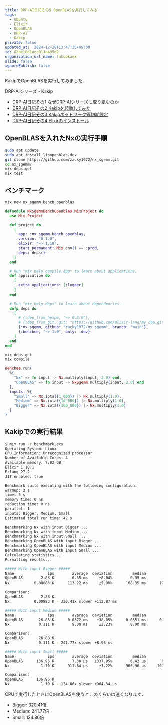 ```yaml
---
title: DRP-AI日記その5 OpenBLASを実行してみる
tags:
  - Ubuntu
  - Elixir
  - OpenBLAS
  - DRP-AI
  - Kakip
private: false
updated_at: '2024-12-28T13:47:35+09:00'
id: 02be10d1acc013a499d2
organization_url_name: fukuokaex
slide: false
ignorePublish: false
---
```

KakipでOpenBLASを実行してみました．

DRP-AIシリーズ・Kakip

- [DRP-AI日記その1 なぜDRP-AIシリーズに取り組むのか](https://qiita.com/zacky1972/items/3ebf021cab1e972890f8)
- [DRP-AI日記その2 Kakipを起動してみた](https://qiita.com/zacky1972/items/438ddc192fc499fb697c)
- [DRP-AI日記その3 Kakipネットワーク等初期設定](https://qiita.com/zacky1972/items/ab6a176f0ad481473f71)
- [DRP-AI日記その4 Elixirのインストール](https://qiita.com/zacky1972/items/922176433e54046b8338)

## OpenBLASを入れたNxの実行手順

```bash
sudo apt update
sudo apt install libopenblas-dev
git clone https://github.com/zacky1972/nx_sgemm.git
cd nx_sgemm/
mix deps.get
mix test
```

## ベンチマーク

```bash
mix new nx_sgemm_bench_openblas
```

```elixir:mix.exs
defmodule NxSgemmBenchOpenblas.MixProject do
  use Mix.Project

  def project do
    [
      app: :nx_sgemm_bench_openblas,
      version: "0.1.0",
      elixir: "~> 1.18",
      start_permanent: Mix.env() == :prod,
      deps: deps()
    ]
  end

  # Run "mix help compile.app" to learn about applications.
  def application do
    [
      extra_applications: [:logger]
    ]
  end

  # Run "mix help deps" to learn about dependencies.
  defp deps do
    [
      # {:dep_from_hexpm, "~> 0.3.0"},
      # {:dep_from_git, git: "https://github.com/elixir-lang/my_dep.git", tag: "0.1.0"}
      {:nx_sgemm, github: "zacky1972/nx_sgemm", branch: "main"},
      {:benchee, "~> 1.0", only: :dev}
    ]
  end
end
```

```bash
mix deps.get 
mix compile
```

```elixir:benchmark.exs
Benchee.run(
  %{
    "Nx" => fn input -> Nx.multiply(input, 2.0) end,
    "OpenBLAS" => fn input -> NxSgemm.multiply(input, 2.0) end
  },
  inputs: %{
    "Small" => Nx.iota({1_000}) |> Nx.multiply(1.0),
    "Medium" => Nx.iota({10_000}) |> Nx.multiply(1.0),
    "Bigger" => Nx.iota({100_000}) |> Nx.multiply(1.0)
  }
)
```

## Kakipでの実行結果

```bash
$ mix run -r benchmark.exs
Operating System: Linux
CPU Information: Unrecognized processor
Number of Available Cores: 4
Available memory: 7.02 GB
Elixir 1.18.1
Erlang 27.2
JIT enabled: true

Benchmark suite executing with the following configuration:
warmup: 2 s
time: 5 s
memory time: 0 ns
reduction time: 0 ns
parallel: 1
inputs: Bigger, Medium, Small
Estimated total run time: 42 s

Benchmarking Nx with input Bigger ...
Benchmarking Nx with input Medium ...
Benchmarking Nx with input Small ...
Benchmarking OpenBLAS with input Bigger ...
Benchmarking OpenBLAS with input Medium ...
Benchmarking OpenBLAS with input Small ...
Calculating statistics...
Formatting results...

##### With input Bigger #####
Name               ips        average  deviation         median         99th %
OpenBLAS        2.83 K        0.35 ms     ±8.04%        0.35 ms        0.44 ms
Nx           0.00883 K      113.22 ms     ±5.90%      108.35 ms      122.41 ms

Comparison: 
OpenBLAS        2.83 K
Nx           0.00883 K - 320.41x slower +112.87 ms

##### With input Medium #####
Name               ips        average  deviation         median         99th %
OpenBLAS       26.88 K      0.0372 ms    ±38.05%      0.0351 ms      0.0616 ms
Nx             0.111 K        9.00 ms     ±2.23%        8.90 ms        9.47 ms

Comparison: 
OpenBLAS       26.88 K
Nx             0.111 K - 241.77x slower +8.96 ms

##### With input Small #####
Name               ips        average  deviation         median         99th %
OpenBLAS      136.96 K        7.30 μs   ±337.95%        6.42 μs       65.63 μs
Nx              1.10 K      911.64 μs     ±3.22%      906.96 μs     1017.12 μs

Comparison: 
OpenBLAS      136.96 K
Nx              1.10 K - 124.86x slower +904.34 μs
```

CPUで実行したときにOpenBLASを使うとこのくらいは速くなります．

* Bigger: 320.41倍
* Medium: 241.77倍
* Small: 124.86倍
